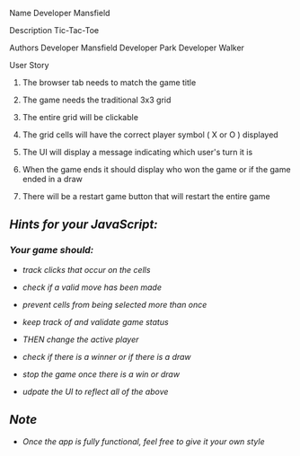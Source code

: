 Name
    Developer Mansfield

Description
    Tic-Tac-Toe
    
Authors
    Developer Mansfield
    Developer Park
    Developer Walker
      
User Story

1. The browser tab needs to match the game title

2. The game needs the traditional 3x3 grid

3. The entire grid will be clickable

4. The grid cells will have the correct player symbol ( X or O ) displayed

5. The UI will display a message indicating which user's turn it is

6. When the game ends it should display who won the game or if the game ended in a draw

7. There will be a restart game button that will restart the entire game

## <em>Hints for your JavaScript:
   ### <em>Your game should: 
- <em>track clicks that occur on the cells
- <em>check if a valid move has been made
- <em>prevent cells from being selected more than once
- <em>keep track of and validate game status
- <em>THEN change the active player

- <em>check if there is a winner or if there is a draw
- <em>stop the game once there is a win or draw
- <em>udpate the UI to reflect all of the above

## Note
- Once the app is fully functional, feel free to give it your own style 